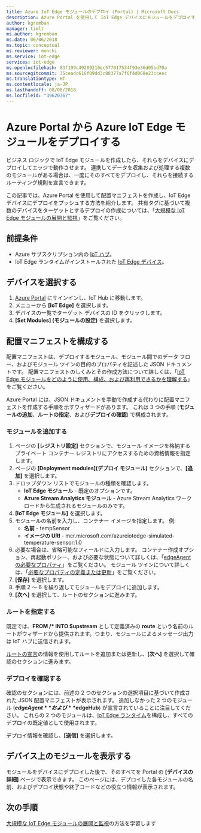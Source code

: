 ```yaml
---
title: Azure IoT Edge モジュールのデプロイ (Portal) | Microsoft Docs
description: Azure Portal を使用して IoT Edge デバイスにモジュールをデプロイする
author: kgremban
manager: timlt
ms.author: kgremban
ms.date: 06/06/2018
ms.topic: conceptual
ms.reviewer: menchi
ms.service: iot-edge
services: iot-edge
ms.openlocfilehash: 83f199c49209210ec577017534f93e36d05bd70a
ms.sourcegitcommit: 35ceadc616f09dd3c88377a7f6f4d068e23cceec
ms.translationtype: HT
ms.contentlocale: ja-JP
ms.lasthandoff: 08/08/2018
ms.locfileid: "39620367"
---
```

# <a name="deploy-azure-iot-edge-modules-from-the-azure-portal"></a>Azure Portal から Azure IoT Edge モジュールをデプロイする

ビジネス ロジックで IoT Edge モジュールを作成したら、それらをデバイスにデプロイしてエッジで動作させます。 連携してデータを収集および処理する複数のモジュールがある場合は、一度にそのすべてをデプロイし、それらを接続するルーティング規則を宣言できます。 

この記事では、Azure Portal を使用して配置マニフェストを作成し、IoT Edge デバイスにデプロイをプッシュする方法を紹介します。 共有タグに基づいて複数のデバイスをターゲットとするデプロイの作成については、「[大規模な IoT Edge モジュールの展開と監視](how-to-deploy-monitor.md)」をご覧ください。

## <a name="prerequisites"></a>前提条件

* Azure サブスクリプション内の [IoT ハブ](../iot-hub/iot-hub-create-through-portal.md)。 
* IoT Edge ランタイムがインストールされた [IoT Edge デバイス](how-to-register-device-portal.md)。 

## <a name="select-your-device"></a>デバイスを選択する

1. [Azure Portal](https://portal.azure.com) にサインインし、IoT Hub に移動します。
2. メニューから **[IoT Edge]** を選択します。
3. デバイスの一覧でターゲット デバイスの ID をクリックします。 
4. **[Set Modules] \(モジュールの設定)** を選択します。

## <a name="configure-a-deployment-manifest"></a>配置マニフェストを構成する

配置マニフェストは、デプロイするモジュール、モジュール間でのデータ フロー、およびモジュール ツインの目的のプロパティを記述した JSON ドキュメントです。 配置マニフェストのしくみとその作成方法について詳しくは、「[IoT Edge モジュールをどのように使用、構成、および再利用できるかを理解する](module-composition.md)」をご覧ください。

Azure Portal には、JSON ドキュメントを手動で作成する代わりに配置マニフェストを作成する手順を示すウィザードがあります。 これは 3 つの手順 (**モジュールの追加**、**ルートの指定**、および**デプロイの確認**) で構成されます。 

### <a name="add-modules"></a>モジュールを追加する

1. ページの **[レジストリ設定]** セクションで、モジュール イメージを格納するプライベート コンテナー レジストリにアクセスするための資格情報を指定します。 
2. ページの **[Deployment modules]\(デプロイ モジュール\)** セクションで、**[追加]** を選択します。 
3. ドロップダウン リストでモジュールの種類を確認します。 
   * **IoT Edge モジュール** - 既定のオプションです。
   * **Azure Stream Analytics モジュール** - Azure Stream Analytics ワークロードから生成されるモジュールのみです。 
4. **[IoT Edge モジュール]** を選択します。
5. モジュールの名前を入力し、コンテナー イメージを指定します。 例:  
   * **名前** - tempSensor
   * **イメージの URI** - mcr.microsoft.com/azureiotedge-simulated-temperature-sensor:1.0
6. 必要な場合は、省略可能なフィールドに入力します。 コンテナー作成オプション、再起動ポリシー、および必要な状態について詳しくは、「[edgeAgent の必要なプロパティ](module-edgeagent-edgehub.md#edgeagent-desired-properties)」をご覧ください。 モジュール ツインについて詳しくは、「[必要なプロパティの定義または更新](module-composition.md#define-or-update-desired-properties)」をご覧ください。
7. **[保存]** を選択します。
8. 手順 2 ～ 6 を繰り返してモジュールをデプロイに追加します。 
9. **[次へ]** を選択して、ルートのセクションに進みます。

### <a name="specify-routes"></a>ルートを指定する

既定では、**FROM /\* INTO $upstream** として定義済みの **route** という名前のルートがウィザードから提供されます。つまり、モジュールによるメッセージ出力は IoT ハブに送信されます。  

[ルートの宣言](module-composition.md#declare-routes)の情報を使用してルートを追加または更新し、**[次へ]** を選択して確認のセクションに進みます。

### <a name="review-deployment"></a>デプロイを確認する

確認のセクションには、前述の 2 つのセクションの選択項目に基づいて作成された JSON 配置マニフェストが表示されます。 追加しなかった 2 つのモジュール (**$edgeAgent** および **$edgeHub**) が宣言されていることに注目してください。 これらの 2 つのモジュールは、[IoT Edge ランタイム](iot-edge-runtime.md)を構成し、すべてのデプロイの既定値として使用されます。 

デプロイ情報を確認し、**[送信]** を選択します。 

## <a name="view-modules-on-your-device"></a>デバイス上のモジュールを表示する

モジュールをデバイスにデプロイした後で、そのすべてを Portal の **[デバイスの詳細]** ページで表示できます。 このページには、デプロイした各モジュールの名前、およびデプロイ状態や終了コードなどの役立つ情報が表示されます。 

## <a name="next-steps"></a>次の手順

[大規模な IoT Edge モジュールの展開と監視](how-to-deploy-monitor.md)の方法を学習します
